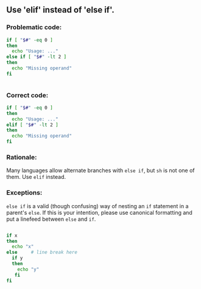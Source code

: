 ## Use 'elif' instead of 'else if'.

### Problematic code:

```sh
if [ "$#" -eq 0 ]
then
  echo "Usage: ..."
else if [ "$#" -lt 2 ]
then
  echo "Missing operand"
fi
  
```

### Correct code:

```sh
if [ "$#" -eq 0 ]
then
  echo "Usage: ..."
elif [ "$#" -lt 2 ]
then
  echo "Missing operand"
fi
```
### Rationale:

Many languages allow alternate branches with `else if`, but `sh` is not one of them. Use `elif` instead.

### Exceptions:

`else if` is a valid (though confusing) way of nesting an `if` statement in a parent's `else`. If this is your intention, please use canonical formatting and put a linefeed between `else` and `if`. 

```sh

if x
then
  echo "x"
else     # line break here
  if y
  then
    echo "y"
   fi 
fi
```